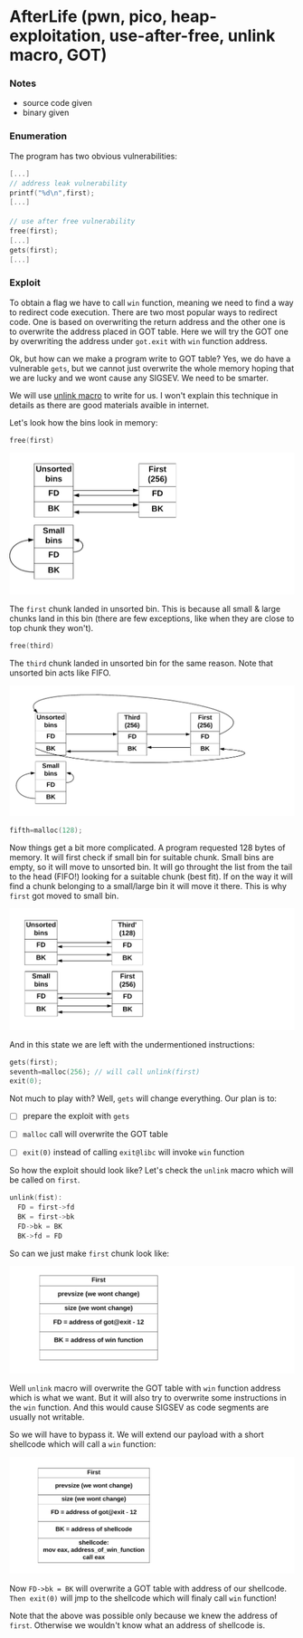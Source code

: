 # AfterLife (pwn, pico, heap-exploitation, use-after-free, unlink macro, GOT)

### Notes
- source code given
- binary given


### Enumeration
The program has two obvious vulnerabilities:

```c
[...]
// address leak vulnerability
printf("%d\n",first);
[...]

// use after free vulnerability
free(first);
[...]
gets(first);
[...]
```


### Exploit
To obtain a flag we have to call `win` function, meaning we need to find a way to redirect code execution. There are two most popular ways to redirect code. One is based on overwriting the return address and the other one is to overwrite the address placed in GOT table. Here we will try the GOT one by overwriting the address under `got.exit` with `win` function address.

Ok, but how can we make a program write to GOT table? Yes, we do have a vulnerable `gets`, but we cannot just overwrite the whole memory hoping that we are lucky and we wont cause any SIGSEV. We need to be smarter.

We will use [unlink macro](https://heap-exploitation.dhavalkapil.com/attacks/unlink_exploit.html) to write for us. I won't explain this technique in details as there are good materials avaible in internet.

Let's look how the bins look in memory:

```c
free(first)
```

![](img/memory1.png)

The `first` chunk landed in unsorted bin. This is because all small & large chunks land in this bin (there are few exceptions, like when they are close to top chunk they won't).

```c
free(third)
```

The `third` chunk landed in unsorted bin for the same reason. Note that unsorted bin acts like FIFO.

![](img/memory2.png)

```c
fifth=malloc(128);
```

Now things get a bit more complicated. A program requested 128 bytes of memory. It will first check if small bin for suitable chunk. Small bins are empty, so it will move to unsorted bin. It will go throught the list from the tail to the head (FIFO!) looking for a suitable chunk (best fit). If on the way it will find a chunk belonging to a small/large bin it will move it there. This is why `first` got moved to small bin. 

![](img/memory3.png)

And in this state we are left with the undermentioned instructions:

```c
gets(first);
seventh=malloc(256); // will call unlink(first)
exit(0);
```

Not much to play with? Well, `gets` will change everything. Our plan is to:
- [ ] prepare the exploit with `gets`
- [ ] `malloc` call will overwrite the GOT table
- [ ] `exit(0)` instead of calling `exit@libc` will invoke `win` function


So how the exploit should look like? Let's check the `unlink` macro which will be called on `first`.

```c
unlink(fist):
  FD = first->fd
  BK = first->bk
  FD->bk = BK
  BK->fd = FD
```

So can we just make `first` chunk look like:

![](img/first1.png)

Well `unlink` macro will overwrite the GOT table with `win` function address which is what we want. But it will also try to overwrite some instructions in the `win` function. And this would cause SIGSEV as code segments are usually not writable.

So we will have to bypass it. We will extend our payload with a short shellcode which will call a `win` function:

![](img/first2.png)

Now `FD->bk = BK` will overwrite a GOT table with address of our shellcode. `Then exit(0)` will jmp to the shellcode which will finaly call `win` function!

Note that the above was possible only because we knew the address of `first`. Otherwise we wouldn't know what an address of shellcode is.